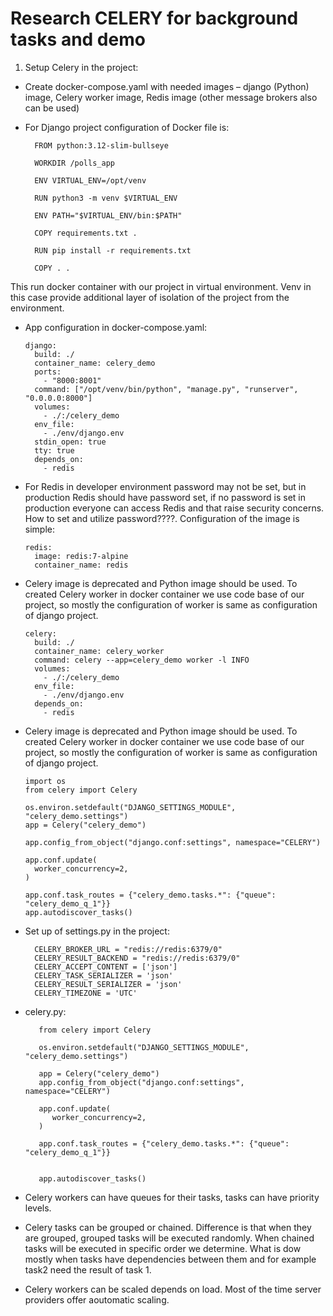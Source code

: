 # Research CELERY for background tasks and demo

1. Setup Celery in the project:
- Create docker-compose.yaml with needed images – django (Python) image, Celery worker image, Redis image (other message brokers also can be used)

- For Django project configuration of Docker file is:
	
    	FROM python:3.12-slim-bullseye
    
    	WORKDIR /polls_app
    
    	ENV VIRTUAL_ENV=/opt/venv
    
    	RUN python3 -m venv $VIRTUAL_ENV
    
    	ENV PATH="$VIRTUAL_ENV/bin:$PATH"
    
    	COPY requirements.txt .
    
    	RUN pip install -r requirements.txt
    
    	COPY . .

This run docker container with our project in virtual environment. Venv in this case provide additional layer of isolation of the project from the environment.

- App configuration in docker-compose.yaml:

      django:
        build: ./
        container_name: celery_demo
        ports:
          - "8000:8001"
        command: ["/opt/venv/bin/python", "manage.py", "runserver", 	"0.0.0.0:8000"]
        volumes:
          - ./:/celery_demo
        env_file:
          - ./env/django.env
        stdin_open: true
        tty: true
        depends_on:
          - redis

- For Redis in developer environment password may not be set, but in production Redis should have password set, if no password is set in production everyone can access Redis and that raise security concerns. How to set and utilize password????. Configuration of the image is simple:

      redis:
        image: redis:7-alpine
        container_name: redis
  
- Celery image is deprecated and Python image should be used. To created Celery worker in docker container we use code base of our project, so mostly the configuration of worker is same as configuration of django project.

      celery:
        build: ./
        container_name: celery_worker
        command: celery --app=celery_demo worker -l INFO
        volumes:
          - ./:/celery_demo
        env_file:
          - ./env/django.env
        depends_on:
          - redis

- Celery image is deprecated and Python image should be used. To created Celery worker in docker container we use code base of our project, so mostly the configuration of worker is same as configuration of django project.
      
      import os
      from celery import Celery

      os.environ.setdefault("DJANGO_SETTINGS_MODULE", "celery_demo.settings")
      app = Celery("celery_demo")

      app.config_from_object("django.conf:settings", namespace="CELERY")

      app.conf.update(
        worker_concurrency=2,
      )

      app.conf.task_routes = {"celery_demo.tasks.*": {"queue": "celery_demo_q_1"}}
      app.autodiscover_tasks()


  
- Set up of settings.py in the project:
	
    	CELERY_BROKER_URL = "redis://redis:6379/0"
    	CELERY_RESULT_BACKEND = "redis://redis:6379/0"
    	CELERY_ACCEPT_CONTENT = ['json']
    	CELERY_TASK_SERIALIZER = 'json'
    	CELERY_RESULT_SERIALIZER = 'json'
    	CELERY_TIMEZONE = 'UTC'

- celery.py:


         from celery import Celery
    
         os.environ.setdefault("DJANGO_SETTINGS_MODULE", "celery_demo.settings")
    
         app = Celery("celery_demo")
         app.config_from_object("django.conf:settings", namespace="CELERY")
    
         app.conf.update(
            worker_concurrency=2,
         )
    
         app.conf.task_routes = {"celery_demo.tasks.*": {"queue": "celery_demo_q_1"}}
    
    
         app.autodiscover_tasks()


- Celery workers can have queues for their tasks, tasks can have priority levels.
- Celery tasks can be grouped or chained. Difference is that when they are grouped, grouped tasks will be executed randomly. When chained tasks will be executed in specific order we determine. What is dow mostly when tasks have dependencies between them and for example task2 need the result of task 1.

- Celery workers can be scaled depends on load. Most of the time server providers offer aoutomatic scaling.



 

